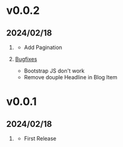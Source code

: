 # v0.0.2
## 2024/02/18

1. [](#new)
   * Add Pagination

2. [Bugfixes](#Bugfixes)
   * Bootstrap JS don't work
   * Remove douple Headline in Blog Item

# v0.0.1
## 2024/02/18

1. [](#new)
   * First Release
